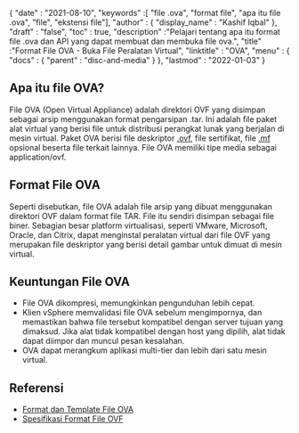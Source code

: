 {
  "date" : "2021-08-10",
  "keywords" :[ "file .ova", "format file", "apa itu file .ova", "file", "ekstensi file"],
  "author" : {
    "display_name" : "Kashif Iqbal"
},
  "draft" : "false",
   "toc" : true,
  "description" :"Pelajari tentang apa itu format file .ova dan API yang dapat membuat dan membuka file ova.",
  "title" :"Format File OVA - Buka File Peralatan Virtual",
  "linktitle" : "OVA",
  "menu" : {
    "docs" : {
      "parent" : "disc-and-media"
}
},
  "lastmod" : "2022-01-03"
}

## Apa itu file OVA?

File OVA (Open Virtual Appliance) adalah direktori OVF yang disimpan sebagai arsip menggunakan format pengarsipan .tar. Ini adalah file paket alat virtual yang berisi file untuk distribusi perangkat lunak yang berjalan di mesin virtual. Paket OVA berisi file deskriptor [.ovf](/id/disc-and-media/ovf/), file sertifikat, file [.mf](/id/programming/mf/) opsional beserta file terkait lainnya. File OVA memiliki tipe media sebagai application/ovf.

## Format File OVA

Seperti disebutkan, file OVA adalah file arsip yang dibuat menggunakan direktori OVF dalam format file TAR. File itu sendiri disimpan sebagai file biner. Sebagian besar platform virtualisasi, seperti VMware, Microsoft, Oracle, dan Citrix, dapat menginstal peralatan virtual dari file OVF yang merupakan file deskriptor yang berisi detail gambar untuk dimuat di mesin virtual.

## Keuntungan File OVA

* File OVA dikompresi, memungkinkan pengunduhan lebih cepat.
* Klien vSphere memvalidasi file OVA sebelum mengimpornya, dan memastikan bahwa file tersebut kompatibel dengan server tujuan yang dimaksud. Jika alat tidak kompatibel dengan host yang dipilih, alat tidak dapat diimpor dan muncul pesan kesalahan.
* OVA dapat merangkum aplikasi multi-tier dan lebih dari satu mesin virtual.

## Referensi

* [Format dan Template File OVA](https://docs.vmware.com/en/VMware-vSphere/7.0/com.vmware.vsphere.vm_admin.doc/GUID-AE61948B-C2EE-436E-BAFB-3C7209088552.html)
* [Spesifikasi Format File OVF](https://products.conholdate.app/viewer/view/3XKCLQbwAw/open-virtualization-format-specification-dsp0243_1-1-0.pdf)


